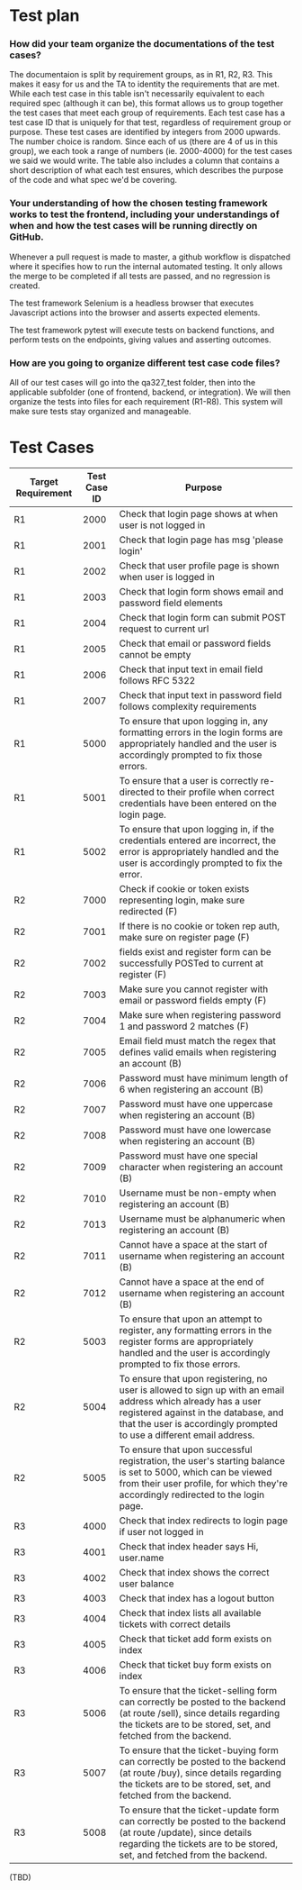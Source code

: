# Test plan

### How did your team organize the documentations of the test cases?
 

The documentaion is split by requirement groups, as in R1, R2, R3. This makes it easy for us and the TA to identity the requirements that are met. While each test case in this table isn't necessarily equivalent to each required spec (although it can be), this format allows us to group together the test cases that meet each group of requirements. Each test case has a test case ID that is uniquely for that test, regardless of requirement group or purpose. These test cases are identified by integers from 2000 upwards. The number choice is random. Since each of us (there are 4 of us in this group), we each took a range of numbers (ie. 2000-4000) for the test cases we said we would write. The table also includes a column that contains a short description of what each test ensures, which describes the purpose of the code and what spec we'd be covering.
 


### Your understanding of how the chosen testing framework works to test the frontend, including your understandings of when and how the test cases will be running directly on GitHub.

Whenever a pull request is made to master, a github workflow is dispatched where it specifies how to run the internal automated testing. It only allows the merge to be completed if all tests are passed, and no regression is created.

The test framework Selenium is a headless browser that executes Javascript actions into the browser and asserts expected elements.

The test framework pytest will execute tests on backend functions, and perform tests on the endpoints, giving values and asserting outcomes.


### How are you going to organize different test case code files?

All of our test cases will go into the qa327_test folder, then into the applicable subfolder (one of frontend, backend, or integration). We will then organize the tests into files for each requirement (R1-R8). This system will make sure tests stay organized and manageable.


# Test Cases

| Target Requirement | Test Case ID | Purpose                                                                 |
|--------------------|--------------|-------------------------------------------------------------------------|
| R1 | 2000 | Check that login page shows at when user is not logged in |
| R1 | 2001 | Check that login page has msg 'please login' |
| R1 | 2002 | Check that user profile page is shown when user is logged in |
| R1 | 2003 | Check that login form shows email and password field elements |
| R1 | 2004 | Check that login form can submit POST request to current url |
| R1 | 2005 | Check that email or password fields cannot be empty |
| R1 | 2006 | Check that input text in email field follows RFC 5322 |
| R1 | 2007 | Check that input text in password field follows complexity requirements
| R1         | 5000        	| To ensure that upon logging in, any formatting errors in  the login forms are appropriately handled and the user is accordingly  prompted to fix those errors.                                                                  	|
| R1         | 5001       	| To ensure that a user is correctly re-directed to their profile when correct  credentials have been entered on the login page.                                                                                                  	|
| R1         | 5002         | To ensure that upon logging in, if the credentials entered are incorrect, the error is appropriately handled and the user is accordingly prompted to fix the error. |
| R2                 |    7000      | Check if cookie or token exists representing login, make sure redirected (F)|
| R2                 |    7001      | If there is no cookie or token rep auth, make sure on register page     (F)| 
| R2                 |    7002      | fields exist and register form can be successfully POSTed to current at register         (F)|
| R2                 |    7003      | Make sure you cannot register with email or password fields empty       (F)|
| R2                 |    7004      | Make sure when registering password 1 and password 2 matches            (F)|
| R2                 |    7005      | Email field must match the regex that defines valid emails when registering an account (B) |
| R2                 |    7006      | Password must have minimum length of 6 when registering an account (B) |
| R2                 |    7007      | Password must have one uppercase when registering an account (B) |
| R2                 |    7008      | Password must have one lowercase when registering an account (B) |
| R2                 |    7009      | Password must have one special character when registering an account (B) |
| R2                 |    7010      | Username must be non-empty when registering an account (B) |
| R2                 |    7013      | Username must be alphanumeric when registering an account (B) |
| R2                 |    7011      | Cannot have a space at the start of username when registering an account (B) |
| R2                 |    7012      | Cannot have a space at the end of username  when registering an account (B) |
| R2         | 5003         | To ensure that upon an attempt to register, any formatting errors in the register forms are appropriately handled and the user is accordingly prompted to fix those errors.                                                     	|
| R2         | 5004         | To ensure that upon registering, no user is allowed to sign up with an email address  which already has a user registered against in the database, and that the user is accordingly  prompted to use a different email address. 	|
| R2         | 5005         | To ensure that upon successful registration, the user's starting balance is set to 5000, which can be viewed from their user profile, for which they're accordingly redirected to the login page.                               	|
| R3                 | 4000 | Check that index redirects to login page if user not logged in |
| R3                 | 4001 | Check that index header says Hi, user.name |
| R3                 | 4002 | Check that index shows the correct user balance |
| R3                 | 4003 | Check that index has a logout button |
| R3                 | 4004 | Check that index lists all available tickets with correct details |
| R3                 | 4005 | Check that ticket add form exists on index |
| R3                 | 4006 | Check that ticket buy form exists on index |
| R3         | 5006         | To ensure that the ticket-selling form can correctly be posted to the backend (at route /sell), since details regarding the tickets are to be stored, set, and fetched from the backend.                                        	|
| R3         | 5007         | To ensure that the ticket-buying form can correctly be posted to the backend (at route /buy), since details regarding the tickets are to be stored, set, and fetched from the backend.                                          	|
| R3         | 5008         | To ensure that the ticket-update form can correctly be posted to the backend (at route /update), since details regarding the tickets are to be stored, set, and fetched from the backend.                  						|
 (TBD)


